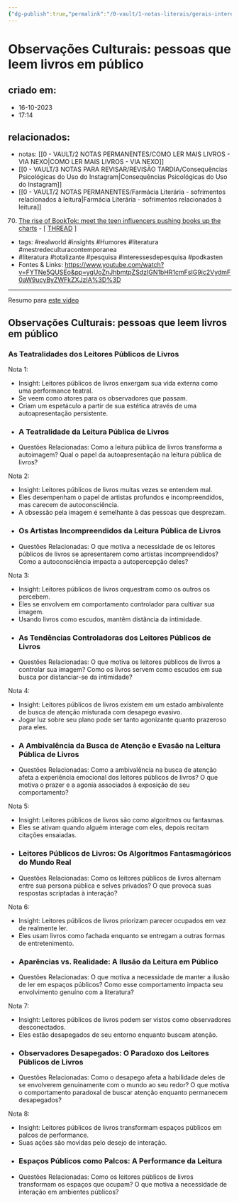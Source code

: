```yaml
---
{"dg-publish":true,"permalink":"/0-vault/1-notas-literais/gerais-interesses/observacoes-culturais-do-frankie-pessoas-que-leem-livros-em-publico/","tags":["realworld","insights","Humores","literatura","mestredeculturacontemporanea","totalizante","pesquisa","interessesdepesquisa","podkasten"],"dgHomeLink":true,"dgShowLocalGraph":true,"dgShowFileTree":true,"dgEnableSearch":true}
---
```


# Observações Culturais: pessoas que leem livros em público

## criado em: 
- 16-10-2023
- 17:14
## relacionados:
- notas: [[0 - VAULT/2 NOTAS PERMANENTES/COMO LER MAIS LIVROS - VIA NEXO\|COMO LER MAIS LIVROS - VIA NEXO]]
- [[0 - VAULT/3 NOTAS PARA REVISAR/REVISÃO TARDIA/Consequências Psicológicas do Uso do Instagram\|Consequências Psicológicas do Uso do Instagram]]
- [[0 - VAULT/2 NOTAS PERMANENTES/Farmácia Literária - sofrimentos relacionados à leitura\|Farmácia Literária - sofrimentos relacionados à leitura]]
  
<div class="transclusion internal-embed is-loaded"><div class="markdown-embed">



70.  [The rise of BookTok: meet the teen influencers pushing books up the charts](https://www.theguardian.com/books/2021/jun/25/the-rise-of-booktok-meet-the-teen-influencers-pushing-books-up-the-charts) - [ [THREAD](https://www.reddit.com/r/books/comments/o7mwhi/the_rise_of_booktok_meet_the_teen_influencers/) ] 

</div></div>

- tags: #realworld #insights #Humores #literatura #mestredeculturacontemporanea 
-   #literatura #totalizante #pesquisa #interessesdepesquisa #podkasten 
- Fontes & Links: https://www.youtube.com/watch?v=FYTNe5QUSEo&pp=ygUoZnJhbmtpZSdzIGN1bHR1cmFsIG9ic2VydmF0aW9ucyByZWFkZXJzIA%3D%3D
---
Resumo para [este vídeo](https://www.youtube.com/watch?v=FYTNe5QUSEo)

## Observações Culturais: pessoas que leem livros em público

### As Teatralidades dos Leitores Públicos de Livros

Nota 1:
- Insight: Leitores públicos de livros enxergam sua vida externa como uma performance teatral.
- Se veem como atores para os observadores que passam.
- Criam um espetáculo a partir de sua estética através de uma autoapresentação persistente.
- ### A Teatralidade da Leitura Pública de Livros
- Questões Relacionadas: Como a leitura pública de livros transforma a autoimagem? Qual o papel da autoapresentação na leitura pública de livros?

Nota 2:
- Insight: Leitores públicos de livros muitas vezes se entendem mal.
- Eles desempenham o papel de artistas profundos e incompreendidos, mas carecem de autoconsciência.
- A obsessão pela imagem é semelhante à das pessoas que desprezam.
- ### Os Artistas Incompreendidos da Leitura Pública de Livros
- Questões Relacionadas: O que motiva a necessidade de os leitores públicos de livros se apresentarem como artistas incompreendidos? Como a autoconsciência impacta a autopercepção deles?

Nota 3:
- Insight: Leitores públicos de livros orquestram como os outros os percebem.
- Eles se envolvem em comportamento controlador para cultivar sua imagem.
- Usando livros como escudos, mantêm distância da intimidade.
- ### As Tendências Controladoras dos Leitores Públicos de Livros
- Questões Relacionadas: O que motiva os leitores públicos de livros a controlar sua imagem? Como os livros servem como escudos em sua busca por distanciar-se da intimidade?

Nota 4:
- Insight: Leitores públicos de livros existem em um estado ambivalente de busca de atenção misturada com desapego evasivo.
- Jogar luz sobre seu plano pode ser tanto agonizante quanto prazeroso para eles.
- ### A Ambivalência da Busca de Atenção e Evasão na Leitura Pública de Livros
- Questões Relacionadas: Como a ambivalência na busca de atenção afeta a experiência emocional dos leitores públicos de livros? O que motiva o prazer e a agonia associados à exposição de seu comportamento?

Nota 5:
- Insight: Leitores públicos de livros são como algoritmos ou fantasmas.
- Eles se ativam quando alguém interage com eles, depois recitam citações ensaiadas.
- ### Leitores Públicos de Livros: Os Algoritmos Fantasmagóricos do Mundo Real
- Questões Relacionadas: Como os leitores públicos de livros alternam entre sua persona pública e selves privados? O que provoca suas respostas scriptadas à interação?

Nota 6:
- Insight: Leitores públicos de livros priorizam parecer ocupados em vez de realmente ler.
- Eles usam livros como fachada enquanto se entregam a outras formas de entretenimento.
- ### Aparências vs. Realidade: A Ilusão da Leitura em Público
- Questões Relacionadas: O que motiva a necessidade de manter a ilusão de ler em espaços públicos? Como esse comportamento impacta seu envolvimento genuíno com a literatura?

Nota 7:
- Insight: Leitores públicos de livros podem ser vistos como observadores desconectados.
- Eles estão desapegados de seu entorno enquanto buscam atenção.
- ### Observadores Desapegados: O Paradoxo dos Leitores Públicos de Livros
- Questões Relacionadas: Como o desapego afeta a habilidade deles de se envolverem genuinamente com o mundo ao seu redor? O que motiva o comportamento paradoxal de buscar atenção enquanto permanecem desapegados?

Nota 8:
- Insight: Leitores públicos de livros transformam espaços públicos em palcos de performance.
- Suas ações são movidas pelo desejo de interação.
- ### Espaços Públicos como Palcos: A Performance da Leitura
- Questões Relacionadas: Como os leitores públicos de livros transformam os espaços que ocupam? O que motiva a necessidade de interação em ambientes públicos?